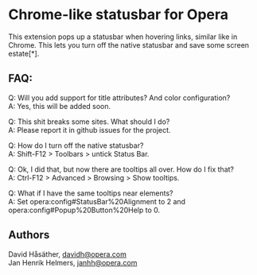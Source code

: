Chrome-like statusbar for Opera
==========

This extension pops up a statusbar when hovering links, similar like in Chrome. This lets you turn off the native statusbar and save some screen estate[*].

FAQ:
-------

Q: Will you add support for title attributes? And color configuration?  
A: Yes, this will be added soon.  

Q: This shit breaks some sites. What should I do?  
A: Please report it in github issues for the project.  

Q: How do I turn off the native statusbar?  
A: Shift-F12 > Toolbars > untick Status Bar.  

Q: Ok, I did that, but now there are tooltips all over. How do I fix that?  
A: Ctrl-F12 > Advanced > Browsing > Show tooltips.  

Q: What if I have the same tooltips near elements?  
A: Set opera:config#StatusBar%20Alignment to 2 and opera:config#Popup%20Button%20Help to 0.  

Authors
-------
David Håsäther, <davidh@opera.com>  
Jan Henrik Helmers, <janhh@opera.com>  

